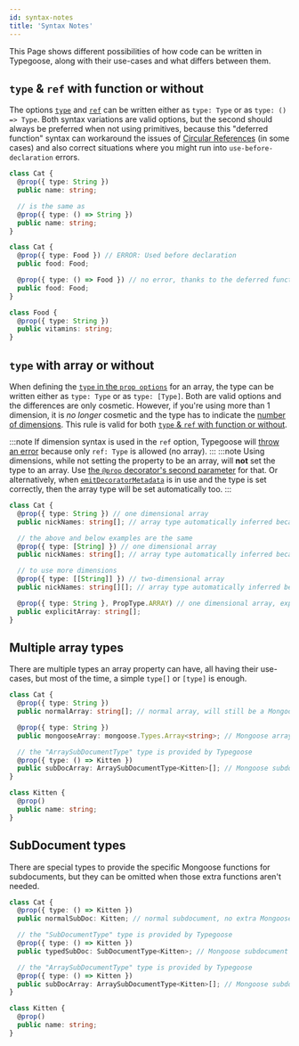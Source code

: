 ```yaml
---
id: syntax-notes
title: 'Syntax Notes'
---
```


This Page shows different possibilities of how code can be written in Typegoose, along with their use-cases and what differs between them.

## `type` & `ref` with function or without

The options [`type`](../api/decorators/prop.md#type) and [`ref`](../api/decorators/prop.md#ref) can be written either as `type: Type` or as `type: () => Type`. Both syntax variations are valid options, but the second should always be preferred when not using primitives, because this "deferred function" syntax can workaround the issues of [Circular References](./advanced/reference-other-classes.md#circular-dependencies) (in some cases) and also correct situations where you might run into `use-before-declaration` errors.

```ts
class Cat {
  @prop({ type: String })
  public name: string;

  // is the same as
  @prop({ type: () => String })
  public name: string;
}

class Cat {
  @prop({ type: Food }) // ERROR: Used before declaration
  public food: Food;

  @prop({ type: () => Food }) // no error, thanks to the deferred function
  public food: Food;
}

class Food {
  @prop({ type: String })
  public vitamins: string;
}
```

## `type` with array or without

When defining the [`type` in the `prop options`](../api/decorators/prop.md) for an array, the type can be written either as `type: Type` or as `type: [Type]`. Both are valid options and the differences are only cosmetic. However, if you're using more than 1 dimension, it is *no longer* cosmetic and the type has to indicate the [number of dimensions](../api/decorators/prop.md#dim). This rule is valid for both [`type` & `ref` with function or without](#type--ref-with-function-or-without).

:::note
If dimension syntax is used in the `ref` option, Typegoose will [throw an error](./error-warning-details.md#the-option-does-not-support-a-option-value-e027) because only `ref: Type` is allowed (no array).
:::
:::note
Using dimensions, while not setting the property to be an array, will **not** set the type to an array. Use [the `@prop` decorator's second parameter](../api/decorators/prop.md) for that. Or alternatively, when [`emitDecoratorMetadata`](./use-without-emitDecoratorMetadata.md) is in use and the type is set correctly, then the array type will be set automatically too.
:::

```ts
class Cat {
  @prop({ type: String }) // one dimensional array
  public nickNames: string[]; // array type automatically inferred because of "emitDecoratorMetadata" reflection

  // the above and below examples are the same
  @prop({ type: [String] }) // one dimensional array
  public nickNames: string[]; // array type automatically inferred because of "emitDecoratorMetadata" reflection

  // to use more dimensions
  @prop({ type: [[String]] }) // two-dimensional array
  public nickNames: string[][]; // array type automatically inferred because of "emitDecoratorMetadata" reflection

  @prop({ type: String }, PropType.ARRAY) // one dimensional array, explicitly set to be an array
  public explicitArray: string[];
}
```

## Multiple array types

There are multiple types an array property can have, all having their use-cases, but most of the time, a simple `type[]` or `[type]` is enough.

```ts
class Cat {
  @prop({ type: String })
  public normalArray: string[]; // normal array, will still be a Mongoose array at runtime, but not in types

  @prop({ type: String })
  public mongooseArray: mongoose.Types.Array<string>; // Mongoose array, with Mongoose functions provided (the "normalArray" would still be this type at runtime)

  // the "ArraySubDocumentType" type is provided by Typegoose
  @prop({ type: () => Kitten })
  public subDocArray: ArraySubDocumentType<Kitten>[]; // Mongoose subdocument array, with Mongoose subdocument functions provided
}

class Kitten {
  @prop()
  public name: string;
}
```

## SubDocument types

There are special types to provide the specific Mongoose functions for subdocuments, but they can be omitted when those extra functions aren't needed.

```ts
class Cat {
  @prop({ type: () => Kitten })
  public normalSubDoc: Kitten; // normal subdocument, no extra Mongoose functions in the types

  // the "SubDocumentType" type is provided by Typegoose
  @prop({ type: () => Kitten })
  public typedSubDoc: SubDocumentType<Kitten>; // Mongoose subdocument type, with Mongoose subdocument functions

  // the "ArraySubDocumentType" type is provided by Typegoose
  @prop({ type: () => Kitten })
  public subDocArray: ArraySubDocumentType<Kitten>[]; // Mongoose subdocument array, with Mongoose subdocument functions provided
}

class Kitten {
  @prop()
  public name: string;
}
```
